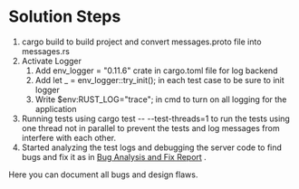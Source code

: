 # Solution Steps
1. cargo build to build project and convert messages.proto file into messages.rs
2. Activate Logger 
	1. Add  env_logger = "0.11.6" crate in cargo.toml file for log backend
	2. Add let _ = env_logger::try_init(); in each test case to be sure to init logger
	3. Write $env:RUST_LOG="trace"; in cmd to turn on all logging for the application
3. Running tests using cargo test -- --test-threads=1 to run the tests using one thread not in parallel to prevent the tests and log messages from interfere with each other.
4. Started analyzing the test logs and debugging the server code to find bugs and fix it as in [Bug Analysis and Fix Report](../Bug_Analysis_and_Fix_Report.md) .  



Here you can document all bugs and design flaws.